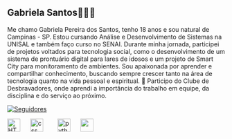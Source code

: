 ## Gabriela Santos👩🏼‍💻

Me chamo Gabriela Pereira dos Santos, tenho 18 anos e sou natural de Campinas - SP. Estou cursando Análise e Desenvolvimento de Sistemas na UNISAL e também faço curso no SENAI. Durante minha jornada, participei de projetos voltados para tecnologia social, como o desenvolvimento de um sistema de prontuário digital para lares de idosos e um projeto de Smart City para monitoramento de ambientes.
Sou apaixonada por aprender e compartilhar conhecimento, buscando sempre crescer tanto na área de tecnologia quanto na vida pessoal e espiritual. 💙
Participo do Clube de Desbravadores, onde aprendi a importância do trabalho em equipe, da disciplina e do serviço ao próximo.

  <a href="https://github.com/gabizinhacode?tab=followers">
        <img 
            alt="Seguidores" 
            title="Me siga no GitHub" 
            src="https://custom-icon-badges.demolab.com/github/followers/gabizinhacode?color=236ad3&labelColor=1155ba&style=for-the-badge&logo=github&label=Seguidores&logoColor=white"
        />
    </a>
</p>

<div
 style="display: flex; gap: 10px;"
/>
 <img
     align="left" 
    alt="HTML"
    title="HTML" 
    width="30px" 
    style="padding-right: 10px;" 
    src="https://cdn.jsdelivr.net/gh/devicons/devicon@latest/icons/html5/html5-original.svg" 
    /> 
<img
    align="left" 
    alt="css"
    title="css"
    width="30px"
    style="padding-right: 10px;"
    src="https://cdn.jsdelivr.net/gh/devicons/devicon@latest/icons/css3/css3-original.svg"
    />
 <img
     />
<img
    align="left"
    alt="python"
    title="python"
    width="30px"
    style="padding-right: 10px;"
    src="https://cdn.jsdelivr.net/gh/devicons/devicon/icons/python/python-original.svg"
    />
      <img 
      src="https://cdn.jsdelivr.net/gh/devicons/devicon/icons/c/c-original.svg" 
      width="30" 
      />
      
